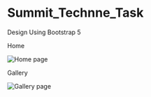 # Summit_Technne_Task
Design Using Bootstrap 5

Home

![Home page](https://user-images.githubusercontent.com/75676776/128943513-4f3e24ee-9db3-4f66-8a7f-6c31bb4c0476.png)


Gallery

![Gallery page](https://user-images.githubusercontent.com/75676776/128943521-0657294a-6365-4b14-b114-d54111125315.png)
